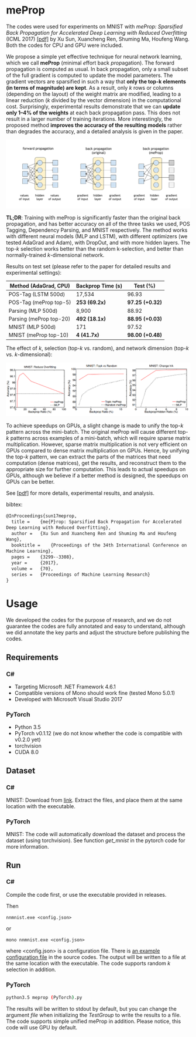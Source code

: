 # meProp

The codes were used for experiments on MNIST with _meProp: Sparsified Back Propagation for Accelerated Deep Learning with Reduced Overfitting_ (ICML 2017) [[pdf]](http://proceedings.mlr.press/v70/sun17c/sun17c.pdf) by Xu Sun, Xuancheng Ren, Shuming Ma, Houfeng Wang. Both the codes for CPU and GPU were included.

We propose a simple yet effective technique for neural network learning, which we call **meProp** (*m*inimal *e*ffort back *prop*agation). The forward propagation is computed as usual. In back propagation, only a small subset of the full gradient is computed to update the model parameters. The gradient vectors are sparsified in such a way that **only the top-k elements (in terms of magnitude) are kept**. As a result, only *k* rows or columns (depending on the layout) of the weight matrix are modified, leading to a linear reduction (*k* divided by the vector dimension) in the computational cost. Surprisingly, experimental results demonstrate that we can **update only 1–4% of the weights** at each back propagation pass. This does not result in a larger number of training iterations. More interestingly, the proposed method **improves the accuracy of the resulting models** rather than degrades the accuracy, and a detailed analysis is given in the paper.

![An illustration of the idea of meProp.](./docs/illustration.svg)

**TL;DR**: Training with meProp is significantly faster than the original back propagation, and has better accuracy on all of the three tasks we used, POS Tagging, Dependency Parsing, and MNIST respectively. The method works with different neural models (MLP and LSTM), with different optimizers (we tested AdaGrad and Adam), with DropOut, and with more hidden layers. The top-*k* selection works better than the random k-selection, and better than normally-trained *k*-dimensional network.

Results on test set (please refer to the paper for detailed results and experimental settings):

| Method (AdaGrad, CPU)   | Backprop Time (s) | Test (%)          |
| ----------------------- | ----------------- | ----------------- |
| POS-Tag (LSTM 500d)     | 17,534            | 96.93             |
| POS-Tag (meProp top-5)  | **253 (69.2x)**   | **97.25 (+0.32)** |
| Parsing (MLP 500d)      | 8,900             | 88.92             |
| Parsing (meProp top-20) | **492 (18.1x)**   | **88.95 (+0.03)** |
| MNIST (MLP 500d)        | 171               | 97.52             |
| MNIST (meProp top-10)   | **4 (41.7x)**     | **98.00 (+0.48)** |

The effect of *k*, selection (top-*k* vs. random), and network dimension (top-*k* vs. *k*-dimensional):

![Effect of k](./docs/effect-k.PNG)

To achieve speedups on GPUs, a slight change is made to unify the top-_k_ pattern across the mini-batch. The original meProp will cause different top-_k_ patterns across examples of a mini-batch, which will require sparse matrix multiplication. However, sparse matrix multiplication is not very efficient on GPUs compared to dense matrix multiplication on GPUs. Hence, by unifying the top-_k_ pattern, we can extract the parts of the matrices that need computation (dense matrices), get the results, and reconstruct them to the appropriate size for further computation. This leads to actual speedups on GPUs, although we believe if a better method is designed, the speedups on GPUs can be better.

See [[pdf]](https://arxiv.org/abs/1706.06197) for more details, experimental results, and analysis.

bibtex:
```
@InProceedings{sun17meprop,
  title = 	 {me{P}rop: Sparsified Back Propagation for Accelerated Deep Learning with Reduced Overfitting},
  author = 	 {Xu Sun and Xuancheng Ren and Shuming Ma and Houfeng Wang},
  booktitle = 	 {Proceedings of the 34th International Conference on Machine Learning},
  pages = 	 {3299--3308},
  year = 	 {2017},
  volume = 	 {70},
  series = 	 {Proceedings of Machine Learning Research}
}
```

# Usage

We developed the codes for the purpose of research, and we do not guarantee the codes are fully annotated and easy to understand, although we did annotate the key parts and adjust the structure before publishing the codes. 

## Requirements

### C#
* Targeting Microsoft .NET Framework 4.6.1
* Compatible versions of Mono should work fine (tested Mono 5.0.1)
* Developed with Microsoft Visual Studio 2017
### PyTorch
* Python 3.5
* PyTorch v0.1.12 (we do not know whether the code is compatible with v0.2.0 yet)
* torchvision
* CUDA 8.0


## Dataset

### C#
MNIST: Download from [link](http://yann.lecun.com/exdb/mnist/). Extract the files, and place them at the same location with the executable.

### PyTorch
MNIST: The code will automatically download the dataset and process the dataset (using torchvision). See function _get_mnist_ in the pytorch code for more information.

## Run
### C#
Compile the code first, or use the executable provided in releases.

Then
```
nnmnist.exe <config.json>
```
or
```
mono nnmnist.exe <config.json>
```
where <config.json> is a configuration file. There is [an example configuration file](./meprop%20(CSharp)/nnmnist/default.json) in the source codes. The output will be written to a file at the same location with the executable. The code supports random _k_ selection in addition.
### PyTorch
```bash
python3.5 meprop (PyTorch).py
```
The results will be written to stdout by default, but you can change the argument _file_ when initializing the _TestGroup_ to write the results to a file. The code supports simple unified meProp in addition. Please notice, this code will use GPU by default.

